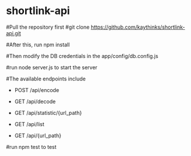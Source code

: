 # shortlink-api

#Pull the repository first 
#git clone https://github.com/kaythinks/shortlink-api.git

#After this, run npm install

#Then modify the DB credentials in the app/config/db.config.js 

#run node server.js to start the server


#The available endpoints include

- POST /api/encode

- GET /api/decode

- GET /api/statistic/{url_path}

- GET /api/list

- GET /api/{url_path}


#run npm test to test 


